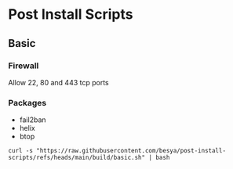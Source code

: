 # Post Install Scripts

## Basic

### Firewall

Allow 22, 80 and 443 tcp ports

### Packages

- fail2ban
- helix
- btop

```
curl -s "https://raw.githubusercontent.com/besya/post-install-scripts/refs/heads/main/build/basic.sh" | bash
```

